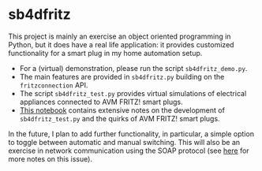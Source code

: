 # sb4dfritz
This project is mainly an exercise an object oriented programming in Python, but it does have a real life application: it provides customized functionality for a smart plug in my home automation setup. 

* For a (virtual) demonstration, please run the script `sb4dfritz_demo.py`.
* The main features are provided in `sb4dfritz.py` building on the `fritzconnection` API.
* The script `sb4dfritz_test.py` provides virtual simulations of electrical appliances connected to AVM FRITZ! smart plugs.
* [This notebook](https://github.com/SB4D/sb4dfritz/blob/main/Notebooks/NOTES--writing_a_test_mode.ipynb) contains extensive notes on the development of `sb4dfritz_test.py` and the quirks of AVM FRITZ! smart plugs.

In the future, I plan to add further functionality, in particular, a simple option to toggle between automatic and manual switching. This will also be an exercise in network communication using the SOAP protocol (see [here](https://github.com/SB4D/sb4dfritz/blob/main/Notebooks/NOTES--toggle_automatic_switching.ipynb) for more notes on this issue). 
